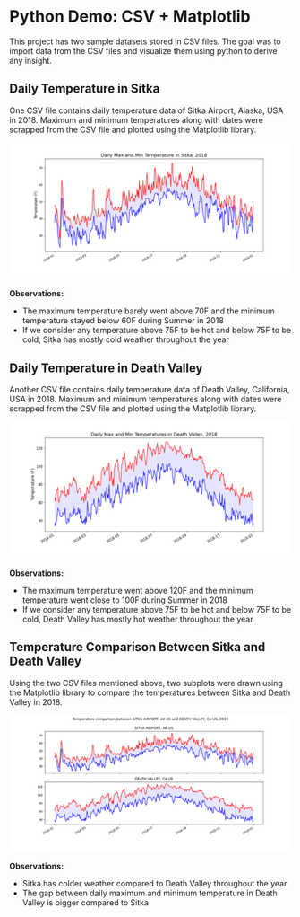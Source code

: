 # Python Demo: CSV + Matplotlib

This project has two sample datasets stored in CSV files. The goal was to import
data from the CSV files and visualize them using python to derive any insight.

## Daily Temperature in Sitka

One CSV file contains daily temperature data of Sitka Airport, Alaska, USA in
2018. Maximum and minimum temperatures along with dates were scrapped from the
CSV file and plotted using the Matplotlib library.

![Sitka Weather 2018](images/figure_1.png)

**Observations:**
* The maximum temperature barely went above 70F and the minimum temperature
  stayed below 60F during Summer in 2018
* If we consider any temperature above 75F to be hot and below 75F to be cold,
  Sitka has mostly cold weather throughout the year

## Daily Temperature in Death Valley

Another CSV file contains daily temperature data of Death Valley, California,
USA in 2018. Maximum and minimum temperatures along with dates were scrapped
from the CSV file and plotted using the Matplotlib library.

![Death Valley Weather 2018](images/figure_2.png)

**Observations:**
* The maximum temperature went above 120F and the minimum temperature went close
  to 100F during Summer in 2018
* If we consider any temperature above 75F to be hot and below 75F to be cold,
  Death Valley has mostly hot weather throughout the year

## Temperature Comparison Between Sitka and Death Valley

Using the two CSV files mentioned above, two subplots were drawn using the
Matplotlib library to compare the temperatures between Sitka and Death Valley in
2018.

![Sitka vs Death Valley Weather 2018](images/figure_3.png)

**Observations:**
* Sitka has colder weather compared to Death Valley throughout the year
* The gap between daily maximum and minimum temperature in Death Valley is
  bigger compared to Sitka